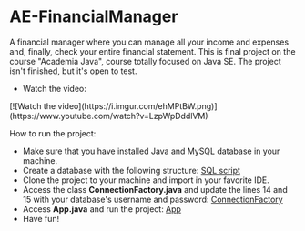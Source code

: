 # AE-FinancialManager
A financial manager where you can manage all your income and expenses and, finally, check your entire financial statement. This is final project on the course "Academia Java", course totally focused on Java SE. The project isn't finished, but it's open to test.

- Watch the video:
<p>[![Watch the video](https://i.imgur.com/ehMPtBW.png)](https://www.youtube.com/watch?v=LzpWpDddlVM)

<p>How to run the project:

- Make sure that you have installed Java and MySQL database in your machine.
- Create a database with the following structure: <a href="https://github.com/alanensina/AE-FinancialManager/blob/master/resources/aefm_database.sql">SQL script</a>
- Clone the project to your machine and import in your favorite IDE.
- Access the class <b>ConnectionFactory.java</b> and update the lines 14 and 15 with your database's username and password: <a href="https://github.com/alanensina/AE-FinancialManager/blob/master/src/connection/ConnectionFactory.java">ConnectionFactory</a>
- Access <b>App.java</b> and run the project: <a href="https://github.com/alanensina/AE-FinancialManager/blob/master/src/App.java">App</a>
- Have fun!
